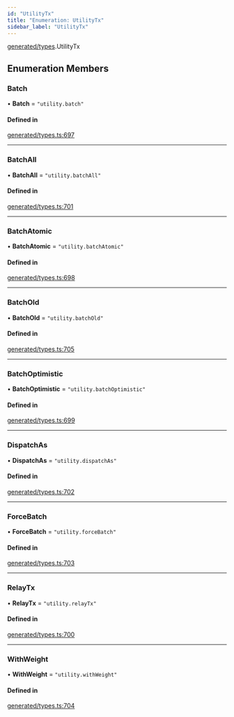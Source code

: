 ```yaml
---
id: "UtilityTx"
title: "Enumeration: UtilityTx"
sidebar_label: "UtilityTx"
---
```


[generated/types](../../../../modules/Generated/Types/Types.md).UtilityTx

## Enumeration Members

### Batch

• **Batch** = ``"utility.batch"``

#### Defined in

[generated/types.ts:697](https://github.com/PolymeshAssociation/polymesh-sdk/blob/95f248df/src/generated/types.ts#L697)

___

### BatchAll

• **BatchAll** = ``"utility.batchAll"``

#### Defined in

[generated/types.ts:701](https://github.com/PolymeshAssociation/polymesh-sdk/blob/95f248df/src/generated/types.ts#L701)

___

### BatchAtomic

• **BatchAtomic** = ``"utility.batchAtomic"``

#### Defined in

[generated/types.ts:698](https://github.com/PolymeshAssociation/polymesh-sdk/blob/95f248df/src/generated/types.ts#L698)

___

### BatchOld

• **BatchOld** = ``"utility.batchOld"``

#### Defined in

[generated/types.ts:705](https://github.com/PolymeshAssociation/polymesh-sdk/blob/95f248df/src/generated/types.ts#L705)

___

### BatchOptimistic

• **BatchOptimistic** = ``"utility.batchOptimistic"``

#### Defined in

[generated/types.ts:699](https://github.com/PolymeshAssociation/polymesh-sdk/blob/95f248df/src/generated/types.ts#L699)

___

### DispatchAs

• **DispatchAs** = ``"utility.dispatchAs"``

#### Defined in

[generated/types.ts:702](https://github.com/PolymeshAssociation/polymesh-sdk/blob/95f248df/src/generated/types.ts#L702)

___

### ForceBatch

• **ForceBatch** = ``"utility.forceBatch"``

#### Defined in

[generated/types.ts:703](https://github.com/PolymeshAssociation/polymesh-sdk/blob/95f248df/src/generated/types.ts#L703)

___

### RelayTx

• **RelayTx** = ``"utility.relayTx"``

#### Defined in

[generated/types.ts:700](https://github.com/PolymeshAssociation/polymesh-sdk/blob/95f248df/src/generated/types.ts#L700)

___

### WithWeight

• **WithWeight** = ``"utility.withWeight"``

#### Defined in

[generated/types.ts:704](https://github.com/PolymeshAssociation/polymesh-sdk/blob/95f248df/src/generated/types.ts#L704)
